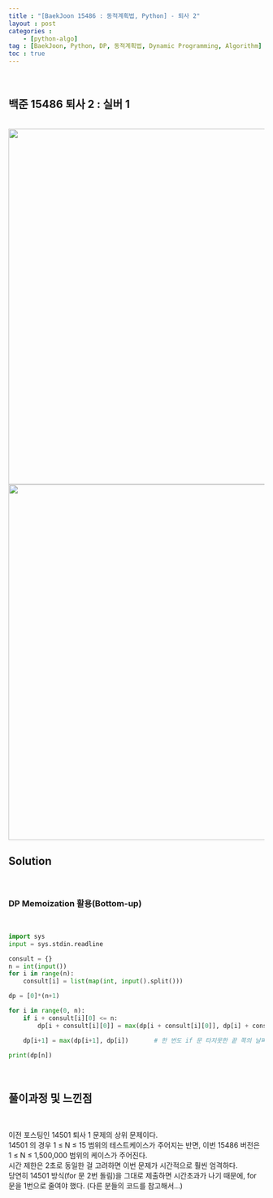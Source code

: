 ```yaml
---
title : "[BaekJoon 15486 : 동적계획법, Python] - 퇴사 2"
layout : post
categories : 
    - [python-algo]
tag : [BaekJoon, Python, DP, 동적계획법, Dynamic Programming, Algorithm]
toc : true
---
```


<br/>

## 백준 15486 퇴사 2 : 실버 1

<br/>

<img src="https://user-images.githubusercontent.com/92680829/139305695-5a6ad154-dec4-4b79-ac2e-f9d5031f2d0d.png" width="700px"/>
<img src="https://user-images.githubusercontent.com/92680829/139306005-d08ed25c-72ee-46cc-a812-1b6971273033.png" width="700px"/>


<br/>

## **Solution**

<br/>

### DP Memoization 활용(Bottom-up)

<br/>

```python
import sys
input = sys.stdin.readline

consult = {}
n = int(input())
for i in range(n):
    consult[i] = list(map(int, input().split()))

dp = [0]*(n+1)

for i in range(0, n):
    if i + consult[i][0] <= n:
        dp[i + consult[i][0]] = max(dp[i + consult[i][0]], dp[i] + consult[i][1])       # i 번째 날의 최대 이익

    dp[i+1] = max(dp[i+1], dp[i])       # 한 번도 if 문 타지못한 끝 쪽의 날짜들을 위한 코드

print(dp[n])
```

<br/>

## **풀이과정 및 느낀점**

<br/>

이전 포스팅인 14501 퇴사 1 문제의 상위 문제이다.
<br/>
14501 의 경우 1 ≤ N ≤ 15 범위의 테스트케이스가 주어지는 반면, 이번 15486 버전은 1 ≤ N ≤ 1,500,000 범위의 케이스가 주어진다.
<br/>
시간 제한은 2초로 동일한 걸 고려하면 이번 문제가 시간적으로 훨씬 엄격하다.
<br/>
당연히 14501 방식(for 문 2번 돌림)을 그대로 제출하면 시간초과가 나기 때문에, for 문을 1번으로 줄여야 했다. (다른 분들의 코드를 참고해서...)